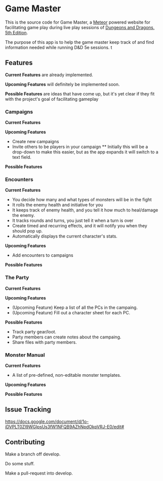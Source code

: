 # Game Master

This is the source code for Game Master, a [Meteor](https://www.meteor.com/) powered website for facilitating 
game play during live play sessions of [Dungeons and Dragons, 5th Edition](http://dnd.wizards.com). 

The purpose of this app is to help the game master keep track of and find
information needed while running D&D 5e sessions. 
t
## Features
__Current Features__ are already implemented.

__Upcoming Features__ will definitely be implemented soon.

__Possible Features__ are ideas that have come up, but it's yet clear if they fit with the project's goal of facilitating gameplay

### Campaigns
__Current Features__

__Upcoming Features__

* Create new campaigns
* Invite others to be players in your campaign
** Initially this will be a drop-down to make this easier, but as the app expands it will switch to a text field.

__Possible Features__

### Encounters
__Current Features__

* You decide how many and what types of monsters will be in the fight
* It rolls the enemy health and initiative for you
* It keeps track of enemy health, and you tell it how much to heal/damage the enemy.
* It tracks rounds and turns, you just tell it when a turn is over
* Create timed and recurring effects, and it will notify you when they should pop up.
* Automatically displays the current character's stats.

__Upcoming Features__

* Add encounters to campaigns

__Possible Features__

### The Party
__Current Features__

__Upcoming Features__

* (Upcoming Feature) Keep a list of all the PCs in the campaing.
* (Upcoming Feature) Fill out a character sheet for each PC.

__Possible Features__

* Track party gear/loot.
* Party members can create notes about the campaing.
* Share files with party members. 

### Monster Manual

__Current Features__

* A list of pre-defined, non-editable monster templates.

__Upcoming Features__

__Possible Features__

## Issue Tracking

https://docs.google.com/document/d/1o-iDVPLT0Zl9WGIpsUs3fW1NFQB9AZhNpdOkpVRJ-E0/edit#

## Contributing

Make a branch off develop.

Do some stuff.

Make a pull-request into develop.
